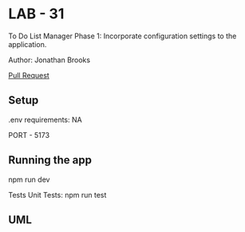 # LAB - 31

To Do List Manager Phase 1: Incorporate configuration settings to the application.

Author: Jonathan Brooks

[Pull Request](https://github.com/jonbrooks01/todo-app/pull/1)

<!-- [deployed server](https://basic-server-4efy.onrender.com) -->

## Setup

.env requirements: NA

PORT - 5173

## Running the app

 npm run dev

<!-- Endpoint: Returns Object -->

<!-- {
  "domain": "deployment-practice-main.onrender.com/",
  "status": "{name: name}",
 "port":
} -->
Tests
Unit Tests: npm run test
<!-- Lint Tests: npm run lint -->

## UML

<!-- ![UML](./UML.png) -->
